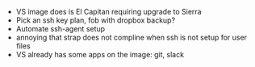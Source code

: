 * VS image does is El Capitan requiring upgrade to Sierra
* Pick an ssh key plan, fob with dropbox backup?
* Automate ssh-agent setup
* annoying that strap does not compline when ssh is not setup for user files
* VS already has some apps on the image: git, slack
